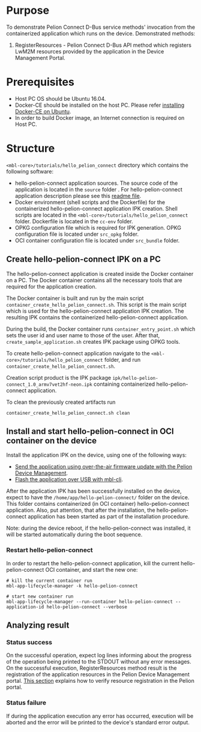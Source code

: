 # Purpose

To demonstrate Pelion Connect D-Bus service methods' invocation from the containerized application which runs on the device. Demonstrated methods:
1. RegisterResources - Pelion Connect D-Bus API method which registers LwM2M resources provided by the application in the Device Management Portal.

# Prerequisites

 * Host PC OS should be Ubuntu 16.04.
 * Docker-CE should be installed on the host PC. Please refer [installing Docker-CE on Ubuntu][install-docker].
 * In order to build Docker image, an Internet connection is required on Host PC.

# Structure

`<mbl-core>/tutorials/hello_pelion_connect` directory which contains the following software:
- hello-pelion-connect application sources. The source code of the application is located in the `source` folder . For hello-pelion-connect application description please see this [readme file][hello-pelion-connect-readme].
- Docker environment (shell scripts and the Dockerfile) for the containerized hello-pelion-connect application IPK creation. Shell scripts are located in the `<mbl-core>/tutorials/hello_pelion_connect` folder. Dockerfile is located in the `cc-env` folder.
- OPKG configuration file which is required for IPK generation. OPKG configuration file is located under `src_opkg` folder.
- OCI container configuration file is located under `src_bundle` folder.    


## Create hello-pelion-connect IPK on a PC

The hello-pelion-connect application is created inside the Docker container on a PC. The Docker container contains all the necessary tools that are required for the application creation. 

The Docker container is built and run by the main script `container_create_hello_pelion_connect.sh`. This script is the main script which is used for the hello-pelion-connect application IPK creation. The resulting IPK contains the containerized hello-pelion-connect application. 

During the build, the Docker container runs `container_entry_point.sh` which sets the user id and user name to those of the user.
After that, `create_sample_application.sh` creates IPK package using OPKG tools.

To create hello-pelion-connect application navigate to the `<mbl-core>/tutorials/hello_pelion_connect` folder, and run ```container_create_hello_pelion_connect.sh```.

Creation script product is the IPK package `ipk/hello-pelion-connect_1.0_armv7vet2hf-neon.ipk` containing containerized hello-pelion-connect application.

To clean the previously created artifacts run
```
container_create_hello_pelion_connect.sh clean
```

## Install and start hello-pelion-connect in OCI container on the device

Install the application IPK on the device, using one of the following ways:

 * [Send the application using over-the-air firmware update with the Pelion Device Management][over-the-air-firmware-update].
 * [Flash the application over USB with mbl-cli][mbl-cli-flash].

After the application IPK has been successfully installed on the device, expect to have the `/home/app/hello-pelion-connect/` folder on the device.  This folder contains containerized (in OCI container) hello-pelion-connect application. Also, put attention, that after the installation, the hello-pelion-connect application has been started as part of the installation procedure.  

Note: during the device reboot, if the hello-pelion-connect was installed, it will be started automatically during the boot sequence.

### Restart hello-pelion-connect
In order to restart the hello-pelion-connect application, kill the current hello-pelion-connect OCI container, and start the new one: 

```
# kill the current container run
mbl-app-lifecycle-manager -k hello-pelion-connect

# start new container run
mbl-app-lifecycle-manager --run-container hello-pelion-connect --application-id hello-pelion-connect --verbose
```

## Analyzing result
### Status success 
On the successful operation, expect log lines informing about the progress of the operation being printed to the STDOUT without any error messages. On the successful execution, RegisterResources method result is the registration of the application resources in the Pelion Device Management portal. [This section][hello-pelion-connect-readme-analyzing-result] explains how to verify resource registration in the Pelion portal. 

### Status failure 
If during the application execution any error has occurred, execution will be aborted and the error will be printed to the device's standard error output. 

[over-the-air-firmware-update]: https://os.mbed.com/docs/mbed-linux-os/v0.5/getting-started/tutorial-updating-mbl-devices-and-applications.html
[mbl-cli-flash]: https://os.mbed.com/docs/mbed-linux-os/v0.5/tools/device-update.html#update-an-application
[install-docker]: https://docs.docker.com/install/linux/docker-ce/ubuntu
[hello-pelion-connect-readme]: ./source/README.md

[hello-pelion-connect-readme-analyzing-result]: ./source/README.md#analyzing-result